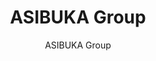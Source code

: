 ---
layout: default
title: ASIBUKA Group
description: ASIBUKA Group adalah usaha yang bergerak di bidang investasi di bidang UMKM baik offline maupun online, berbasis teknologi ataupun konvensional.
author: ASIBUKA Group
url: https://asibuka.com
thumbnail: https://asibuka.com/assets/img/ASIBUKA-Blue.png
permalink: /
keywords: ASIBUKA, ASIBUKA Group, Bisnis, Investasi, UMKM
robots: index, follow
lang: id
amp: true
---